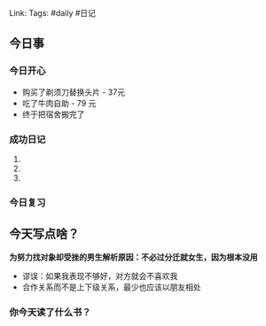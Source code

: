 Link: 
Tags: #daily #日记

## 今日事
### 今日开心
- 购买了剃须刀替换头片 - 37元
- 吃了牛肉自助 - 79 元
- 终于把宿舍搬完了

### 成功日记

1. 
2. 
3. 
### 今日复习


## 今天写点啥？
**为努力找对象却受挫的男生解析原因：不必过分迁就女生，因为根本没用**
- 谬误：如果我表现不够好，对方就会不喜欢我
- 合作关系而不是上下级关系，最少也应该以朋友相处

### 你今天读了什么书？

<!-- start of weread -->
<!-- end of weread -->